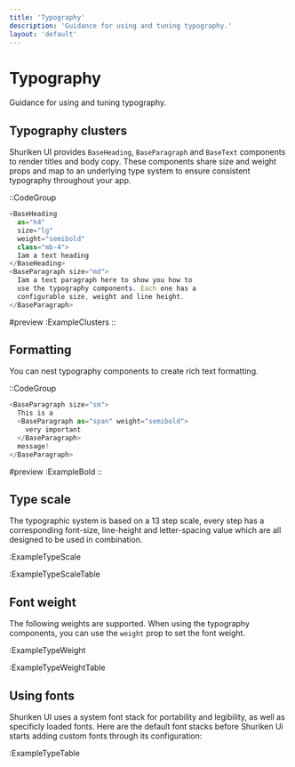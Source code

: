 ```yaml
---
title: 'Typography'
description: 'Guidance for using and tuning typography.'
layout: 'default'
---
```


# Typography

Guidance for using and tuning typography.

## Typography clusters
Shuriken UI provides `BaseHeading`, `BaseParagraph` and `BaseText` components to render titles and body copy. These components share size and weight props and map to an underlying type system to ensure consistent typography throughout your app.


::CodeGroup

```js [ExampleClusters.vue]
<BaseHeading 
  as="h4" 
  size="lg" 
  weight="semibold" 
  class="mb-4"> 
  Iam a text heading 
</BaseHeading>
<BaseParagraph size="md"> 
  Iam a text paragraph here to show you how to 
  use the typography components. Each one has a 
  configurable size, weight and line height.
</BaseParagraph>
```

#preview
:ExampleClusters
::


## Formatting
You can nest typography components to create rich text formatting.

::CodeGroup

```js [ExampleBold.vue]
<BaseParagraph size="sm"> 
  This is a 
  <BaseParagraph as="span" weight="semibold">
    very important
  </BaseParagraph>
  message!
</BaseParagraph>
```

#preview
:ExampleBold
::

## Type scale
The typographic system is based on a 13 step scale, every step has a corresponding font-size, line-height and letter-spacing value which are all designed to be used in combination.

:ExampleTypeScale

:ExampleTypeScaleTable

## Font weight
The following weights are supported. When using the typography components, you can use the `weight` prop to set the font weight.

:ExampleTypeWeight

:ExampleTypeWeightTable

## Using fonts
Shuriken UI uses a system font stack for portability and legibility, as well as specificly loaded fonts. Here are the default font stacks before Shuriken Ui starts adding custom fonts through its configuration:

:ExampleTypeTable